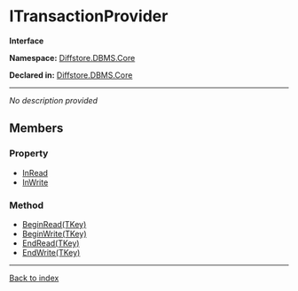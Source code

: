 # ITransactionProvider<TKey>

**Interface**

**Namespace:** [Diffstore.DBMS.Core](Diffstore.DBMS.Core.md)

**Declared in:** [Diffstore.DBMS.Core](Diffstore.DBMS.Core.md)

------


*No description provided*

## Members

### Property
* [InRead](Diffstore.DBMS.Core.ITransactionProvider{TKey}.InRead.md)
* [InWrite](Diffstore.DBMS.Core.ITransactionProvider{TKey}.InWrite.md)

### Method
* [BeginRead(TKey)](Diffstore.DBMS.Core.ITransactionProvider{TKey}.BeginRead(TKey).md)
* [BeginWrite(TKey)](Diffstore.DBMS.Core.ITransactionProvider{TKey}.BeginWrite(TKey).md)
* [EndRead(TKey)](Diffstore.DBMS.Core.ITransactionProvider{TKey}.EndRead(TKey).md)
* [EndWrite(TKey)](Diffstore.DBMS.Core.ITransactionProvider{TKey}.EndWrite(TKey).md)

------

[Back to index](index.md)